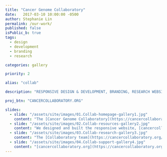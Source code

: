 ```yaml
---
title: "Cancer Genome Collaboratory"
date:   2017-03-10 10:00:00 -0500
author: Stephanie Lin
permalink: /our-work/
published: false
isPublic_b: true
tags:
  - design
  - development
  - branding
  - research

categories: gallery

priority: 2

alias: "collab"

description: "RESPONSIVE DESIGN & DEVELOPMENT, BRANDING, RESEARCH WEBSITE"

proj_btn: "CANCERCOLLABORATORY.ORG"

slides:
  - slide: "/assets/site/images/01.Collab-homepage-gallery1.jpg"
    content: "The [Cancer Genome Collaboratory](https://cancercollaboratory.org/){:target=\"_blank\"} is funded by the Government of Canada to create a cloud computing facility to enable cancer research on the world's largest and most comprehensive cancer genome dataset."
  - slide: "/assets/site/images/02.Collab-resources-gallery2.jpg"
    content: "We designed and built the responsive website, [cancercollaboratory.org](https://cancercollaboratory.org/){:target=\"_blank\"}, to help increase awareness of this important resource. By storing ICGC data in the Collaboratory, researchers will be able to bring their analysis tools to the Collaboratory and start computations without having to wait months to download the data to local storage systems."
  - slide: "/assets/site/images/03.Collab-research-gallery3.jpg"
    content: "The [Collaboratory team](https://cancercollaboratory.org/about-team){:target=\"_blank\"} is made up of an experienced and diverse group of leaders in cancer genomics and computational biology. The team wanted to present an impressive overview of their research components in cancer and big data as well as look for opportunities to collaborate."    
  - slide: "/assets/site/images/04.Collab-support-gallery4.jpg"
    content: "[cancercollaboratory.org](https://cancercollaboratory.org/){:target=\"_blank\"} is a useful website that is connected to real-time data and infrastructure status updates. The content is kept simple and guides researchers through user-friendly documentation and tutorials about how to best utilize the cloud resources."
---
```

